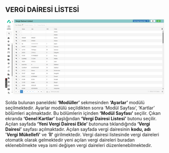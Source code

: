 
## VERGİ DAİRESİ LİSTESİ

[![Image](../Ayarlar/vergidairesilistesi.png)](vergidairesilistesi)

Solda bulunan paneldeki **‘Modüller’** sekmesinden **‘Ayarlar’** modülü seçilmektedir. Ayarlar modülü seçildikten sonra ‘Modül Sayfası’, ‘Kartlar’ bölümleri açılmaktadır. Bu bölümlerin içinden **‘Modül Sayfası’** seçilir. Çıkan ekranda **‘Genel Kartlar’** başlığından **‘Vergi Dairesi Listesi’** butonu seçilir. Açılan sayfada **‘Yeni Vergi Dairesi Ekle’** butonuna tıklandığında **‘Vergi Dairesi’** sayfası açılmaktadır. Açılan sayfada vergi dairesinin **kodu, adı** '**Vergi Mükellefi'** ve '**İl'** girilmektedir. Vergi dairesi listesinde vergi daireleri otomatik olarak gelmektedir yeni açılan vergi daireleri buradan eklenebilmekte veya ismi değişen vergi daireleri düzenlenebilmektedir. 

